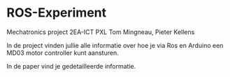 # ROS-Experiment
Mechatronics project 2EA-ICT PXL Tom Mingneau, Pieter Kellens

In de project vinden jullie alle informatie over hoe je via Ros en Arduino een MD03 motor controller kunt aansturen.

In de paper vind je gedetailleerde informatie.
